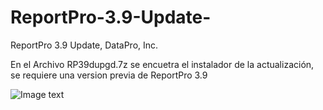 # ReportPro-3.9-Update-
ReportPro 3.9 Update, DataPro, Inc.


En el Archivo RP39dupgd.7z se encuetra el instalador de la actualización, se requiere una version previa de ReportPro 3.9

![Image text](https://1.bp.blogspot.com/-CA6rCyfBl6w/YOziFHyEmgI/AAAAAAAAAl8/1ruzyAaCV1ADlVOYdHV2dcILaVmcvfgggCLcBGAsYHQ/s0/Logo.bmp)
